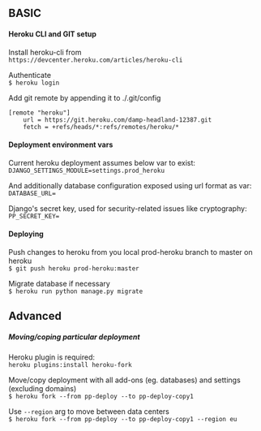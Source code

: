 ## BASIC

#### Heroku CLI and GIT setup 

Install heroku-cli from  
`https://devcenter.heroku.com/articles/heroku-cli`

Authenticate  
`$ heroku login`

Add git remote by appending it to ./.git/config  
```
[remote "heroku"]
    url = https://git.heroku.com/damp-headland-12387.git
    fetch = +refs/heads/*:refs/remotes/heroku/*
```

#### Deployment environment vars

Current heroku deployment assumes below var to exist:  
`DJANGO_SETTINGS_MODULE=settings.prod_heroku`

And additionally database configuration exposed using url format as var:  
`DATABASE_URL=`

Django's secret key, used for security-related issues like cryptography:     
`PP_SECRET_KEY=`


#### Deploying

Push changes to heroku from you local prod-heroku branch to master on heroku  
`$ git push heroku prod-heroku:master`

Migrate database if necessary  
`$ heroku run python manage.py migrate`



## Advanced

##### Moving/coping particular deployment 

Heroku plugin is required:  
`heroku plugins:install heroku-fork` 


Move/copy deployment with all add-ons (eg. databases) and settings (excluding domains)  
`$ heroku fork --from pp-deploy --to pp-deploy-copy1`


Use `--region` arg to move between data centers  
`$ heroku fork --from pp-deploy --to pp-deploy-copy1 --region eu`